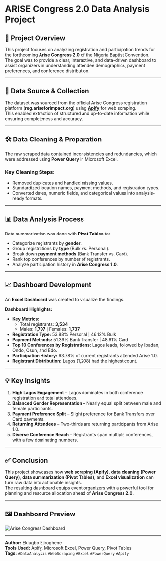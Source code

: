 # ARISE Congress 2.0 Data Analysis Project

## 📌 Project Overview
This project focuses on analyzing registration and participation trends for the forthcoming **Arise Congress 2.0** of the Nigeria Baptist Convention.  
The goal was to provide a clear, interactive, and data-driven dashboard to assist organizers in understanding attendee demographics, payment preferences, and conference distribution.

---

## 📂 Data Source & Collection
The dataset was sourced from the official Arise Congress registration platform (**reg.ariseforimpact.org**) using **[Apify](https://apify.com/)** for web scraping.  
This enabled extraction of structured and up-to-date information while ensuring completeness and accuracy.

---

## 🛠 Data Cleaning & Preparation
The raw scraped data contained inconsistencies and redundancies, which were addressed using **Power Query** in Microsoft Excel.

### Key Cleaning Steps:
- Removed duplicates and handled missing values.
- Standardized location names, payment methods, and registration types.
- Converted dates, numeric fields, and categorical values into analysis-ready formats.

---

## 📊 Data Analysis Process
Data summarization was done with **Pivot Tables** to:
- Categorize registrants by **gender**.
- Group registrations by **type** (Bulk vs. Personal).
- Break down **payment methods** (Bank Transfer vs. Card).
- Rank top conferences by number of registrants.
- Analyze participation history in **Arise Congress 1.0**.

---

## 📈 Dashboard Development
An **Excel Dashboard** was created to visualize the findings.

**Dashboard Highlights:**
- **Key Metrics:**  
  - Total registrants: **3,534**  
  - Males: **1,797** | Females: **1,737**
- **Registration Type:** 53.88% Personal | 46.12% Bulk
- **Payment Methods:** 51.39% Bank Transfer | 48.61% Card
- **Top 10 Conferences by Registrations:** Lagos leads, followed by Ibadan, Ondo, Osun, and Edo.
- **Participation History:** 63.78% of current registrants attended Arise 1.0.
- **Registrant Distribution:** Lagos (1,208) had the highest count.

---

## 💡 Key Insights
1. **High Lagos Engagement** – Lagos dominates in both conference registration and total attendees.
2. **Balanced Gender Representation** – Nearly equal split between male and female participants.
3. **Payment Preference Split** – Slight preference for Bank Transfers over Card payments.
4. **Returning Attendees** – Two-thirds are returning participants from Arise 1.0.
5. **Diverse Conference Reach** – Registrants span multiple conferences, with a few dominating numbers.

---

## ✅ Conclusion
This project showcases how **web scraping (Apify)**, **data cleaning (Power Query)**, **data summarization (Pivot Tables)**, and **Excel visualization** can turn raw data into actionable insights.  
The resulting dashboard equips event organizers with a powerful tool for planning and resource allocation ahead of **Arise Congress 2.0**.

---

## 🖼 Dashboard Preview
![Arise Congress Dashboard](AriseDashboard.jpg)

---

**Author:** Ekiugbo Ejiroghene  
**Tools Used:** Apify, Microsoft Excel, Power Query, Pivot Tables  
**Tags:** `#DataAnalysis` `#WebScraping` `#Excel` `#PowerQuery` `#Apify`

